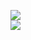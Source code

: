 [![](https://img.shields.io/badge/Made%20With-Github%20Spray-lightgrey.svg?style=for-the-badge&logo=github)](https://github.com/Annihil/github-spray#3692)  
[![](https://i.imgur.com/2DrTn0Z.gif)](https://github.com/Annihil/github-spray)